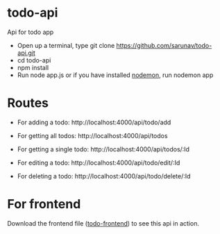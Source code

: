 # todo-api
Api for todo app

- Open up a terminal, type git clone https://github.com/sarunav/todo-api.git <br>
- cd todo-api <br>
- npm install <br>
- Run node app.js or if you have installed [nodemon](https://github.com/remy/nodemon), run nodemon app 

# Routes

- For adding a todo: http://localhost:4000/api/todo/add <br>

- For getting all todos: http://localhost:4000/api/todos <br>

- For getting a single todo: http://localhost:4000/api/todos/:Id <br>

- For editing a todo: http://localhost:4000/api/todo/edit/:Id <br>

- For deleting a todo: http://localhost:4000/api/todo/delete/:Id <br>

# For frontend

Download the frontend file ([todo-frontend](https://github.com/sarunav/todo-frontend)) to see this api in action.




